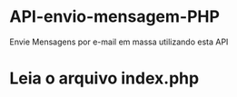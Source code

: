 # API-envio-mensagem-PHP
Envie Mensagens por e-mail em massa utilizando esta API

# Leia o arquivo index.php
